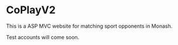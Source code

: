 # CoPlayV2
This is a ASP MVC website for matching sport opponents in Monash.

Test accounts will come soon.
